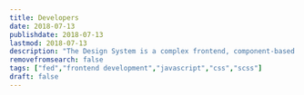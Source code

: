 ```yaml
---
title: Developers
date: 2018-07-13
publishdate: 2018-07-13
lastmod: 2018-07-13
description: "The Design System is a complex frontend, component-based architecture developed for maximum flexibility and repurposability across multiple digital domains."
removefromsearch: false
tags: ["fed","frontend development","javascript","css","scss"]
draft: false
---
```


<!-- Write the overview information regarding Developers here. The section page listing will show up below. -->

